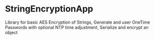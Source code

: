 # StringEncryptionApp
Library for basic AES Encryption of Strings, Generate and user OneTime Passwords with optional NTP time adjustment, Serialize and encrypt an object
